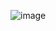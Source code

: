 ![image](https://user-images.githubusercontent.com/56651688/69040541-41db9f00-09ee-11ea-9ced-f63c4366da82.png)
